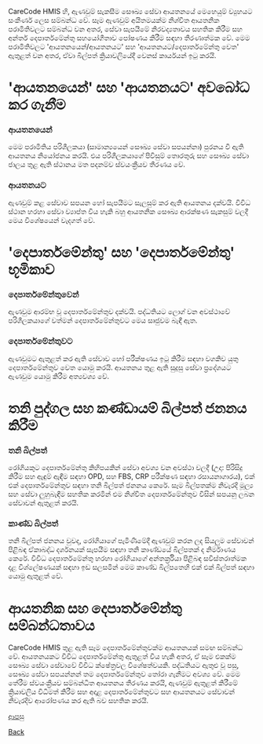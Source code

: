 CareCode HMIS හි, ඇණවුම් සැකසීම සෞඛ්‍ය සේවා ආයතනයේ මෙහෙයුම් ව්‍යුහයට සංකීර්ණ ලෙස සම්බන්ධ වේ. සෑම ඇණවුම් අයිතමයක්ම නිශ්චිත ආයතනික පරාමිතිවලට සම්බන්ධ වන අතර, සේවා සැපයීමේ නිරවද්‍යතාවය සහතික කිරීම සහ අන්තර් දෙපාර්තමේන්තු සහයෝගීතාව පෝෂණය කිරීම සඳහා තීරණාත්මක වේ. මෙම පරාමිතිවලට 'ආයතනයෙන්/ආයතනයට' සහ 'ආයතනයට/දෙපාර්තමේන්තු වෙත' ඇතුළත් වන අතර, ඒවා බිල්පත් ක්‍රියාවලියේදී වෙනස් කාර්යයන් ඉටු කරයි.

# 'ආයතනයෙන්' සහ 'ආයතනයට' අවබෝධ කර ගැනීම
### ආයතනයෙන්
මෙම පරාමිතිය පරිශීලකයා (සාමාන්‍යයෙන් සෞඛ්‍ය සේවා සපයන්නා) පුරනය වී ඇති ආයතනය නියෝජනය කරයි. එය පරිශීලකයාගේ පිවිසුම් තොරතුරු සහ සෞඛ්‍ය සේවා ජාලය තුළ ඇති ස්ථානය මත පදනම්ව ස්වයංක්‍රීයව තීරණය වේ.

### ආයතනයට
ඇණවුම් කළ සේවාව සපයන හෝ සැපයීමට සැලසුම් කර ඇති ආයතනය දක්වයි. විවිධ ස්ථාන හරහා සේවා ව්‍යාප්ත විය හැකි බහු ආයතනික සෞඛ්‍ය ආරක්ෂණ සැකසුම් වලදී මෙය විශේෂයෙන් වැදගත් වේ.

# 'දෙපාර්තමේන්තු' සහ 'දෙපාර්තමේන්තු' භූමිකාව
### දෙපාර්තමේන්තුවෙන්
ඇණවුම ආරම්භ වූ දෙපාර්තමේන්තුව දක්වයි. පද්ධතියට ලොග් වන අවස්ථාවේ පරිශීලකයාගේ වත්මන් දෙපාර්තමේන්තුවට මෙය සෘජුවම බැඳී ඇත.

### දෙපාර්තමේන්තුවට
ඇණවුමට ඇතුළත් කර ඇති සේවාව හෝ පරීක්ෂණය ඉටු කිරීම සඳහා වගකිව යුතු දෙපාර්තමේන්තුව වෙත යොමු කරයි. ආයතනය තුළ ඇති සුදුසු සේවා ප්‍රදේශයට ඇණවුම යොමු කිරීම අත්‍යවශ්‍ය වේ.

# තනි පුද්ගල සහ කණ්ඩායම් බිල්පත් ජනනය කිරීම
### තනි බිල්පත්
රෝගියකුට දෙපාර්තමේන්තු කිහිපයකින් සේවා අවශ්‍ය වන අවස්ථා වලදී (උදා: පිරිසිදු කිරීම සහ ඇඳුම් ඇඳීම සඳහා OPD, සහ FBS, CRP පරීක්ෂණ සඳහා රසායනාගාරය), එක් එක් දෙපාර්තමේන්තුව සඳහා තනි බිල්පත් ජනනය කෙරේ. සෑම බිල්පතක්ම නිවැරදි මූල්‍ය සහ සේවා ලුහුබැඳීම සහතික කරමින් එම නිශ්චිත දෙපාර්තමේන්තුව විසින් සපයනු ලබන සේවාවන් ඇතුළත් කරයි.

### කාණ්ඩ බිල්පත්
තනි බිල්පත් ජනනය වුවද, රෝගියාගේ පැමිණීමේදී ඇණවුම් කරන ලද සියලුම සේවාවන් පිළිබඳ ඒකාබද්ධ දර්ශනයක් සැපයීම සඳහා තනි කාණ්ඩයේ බිල්පතක් ද නිර්මාණය කෙරේ. විවිධ දෙපාර්තමේන්තු හරහා රෝගියාගේ අන්තර්ක්‍රියා පිළිබඳ සවිස්තරාත්මක දළ විශ්ලේෂණයක් සඳහා ඉඩ සලසමින් මෙම කාණ්ඩ බිල්පතෙහි එක් එක් බිල්පත් සඳහා යොමු ඇතුළත් වේ.

# ආයතනික සහ දෙපාර්තමේන්තු සම්බන්ධතාවය
CareCode HMIS තුළ ඇති සෑම දෙපාර්තමේන්තුවක්ම ආයතනයක් සමඟ සම්බන්ධ වේ. ආයතනයකට විවිධ දෙපාර්තමේන්තු ඇතුළත් විය හැකි අතර, ඒ සෑම එකක්ම සෞඛ්‍ය සේවා සේවාවේ විවිධ ක්ෂේත්‍රවල විශේෂත්වයකි. පද්ධතියට ඇතුළු වූ පසු, සෞඛ්‍ය සේවා සපයන්නන් තම දෙපාර්තමේන්තුව තෝරා ගැනීමට අවශ්‍ය වේ. මෙම තේරීම ස්වයංක්‍රීයව සම්බන්ධිත ආයතනය තීරණය කරයි, ඇණවුම් ඇතුළත් කිරීමේ ක්‍රියාවලිය විධිමත් කිරීම සහ අදාළ දෙපාර්තමේන්තුවට සහ ආයතනයට සේවාවන් නිවැරදිව ආරෝපණය කර ඇති බව සහතික කරයි.

[ආපසු](https://github.com/hmislk/hmis/wiki/%E0%B6%B6%E0%B7%8F%E0%B7%84%E0%B7%92%E0%B6%BB-%E0%B6%BB%E0%B7%9D%E0%B6%9C%E0%B7%93-%E0%B6%85%E0%B6%82%E0%B7%81%E0%B6%BA-(OPD)---%E0%B6%B8%E0%B7%94%E0%B6%AF%E0%B6%BD%E0%B7%8A-%E0%B6%85%E0%B6%BA%E0%B6%9A%E0%B7%90%E0%B6%B8%E0%B7%92--%E0%B6%B6%E0%B7%92%E0%B6%BD%E0%B7%8A%E0%B6%B4%E0%B6%AD%E0%B7%8A--%E0%B7%83%E0%B7%94%E0%B7%85%E0%B7%94-%E0%B6%B8%E0%B7%94%E0%B6%AF%E0%B6%BD%E0%B7%8A-%E0%B6%B8%E0%B7%9C%E0%B6%A9%E0%B7%92%E0%B6%BA%E0%B7%94%E0%B6%BD%E0%B6%BA)


[Back](https://github.com/hmislk/hmis/wiki)
